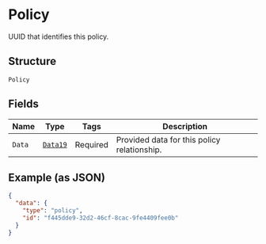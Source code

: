 
# Policy

UUID that identifies this policy.

## Structure

`Policy`

## Fields

| Name | Type | Tags | Description |
|  --- | --- | --- | --- |
| `Data` | [`Data19`](../../doc/models/data-19.md) | Required | Provided data for this policy relationship. |

## Example (as JSON)

```json
{
  "data": {
    "type": "policy",
    "id": "f445dde9-32d2-46cf-8cac-9fe4409fee0b"
  }
}
```

